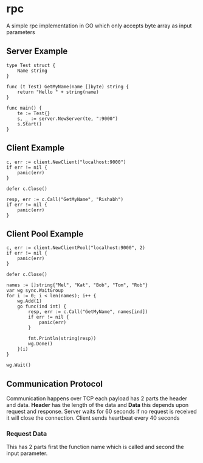 # rpc

A simple rpc implementation in GO which only accepts byte array as input parameters

## Server Example
```
type Test struct {
	Name string
}

func (t Test) GetMyName(name []byte) string {
	return "Hello " + string(name)
}

func main() {
	te := Test{}
	s, _ := server.NewServer(te, ":9000")
	s.Start()
}
```

## Client Example
```
c, err := client.NewClient("localhost:9000")
if err != nil {
	panic(err)
}

defer c.Close()

resp, err := c.Call("GetMyName", "Rishabh")
if err != nil {
	panic(err)
}
```

## Client Pool Example
```
c, err := client.NewClientPool("localhost:9000", 2)
if err != nil {
	panic(err)
}

defer c.Close()

names := []string{"Mel", "Kat", "Bob", "Tom", "Rob"}
var wg sync.WaitGroup
for i := 0; i < len(names); i++ {
	wg.Add(1)
	go func(ind int) {
		resp, err := c.Call("GetMyName", names[ind])
		if err != nil {
			panic(err)
		}

		fmt.Println(string(resp))
		wg.Done()
	}(i)
}

wg.Wait()
```

##

## Communication Protocol
Communication happens over TCP each payload has 2 parts the header and data. **Header** has the length of the data and **Data** this depends upon request and response. Server waits for 60 seconds if no request is received it will close the connection. Client sends heartbeat every 40 seconds

### Request Data
This has 2 parts first the function name which is called and second the input parameter.

